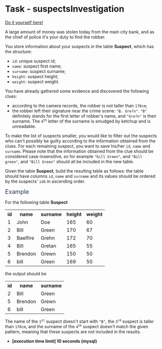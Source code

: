# Task - suspectsInvestigation
[Do it yourself here!](https://app.codesignal.com/arcade/db/would-you-like-the-second-meal/L3FekSnxCGMpK34bd)
<p>A large amount of money was stolen today from the main city bank, and as the chief of police it's your duty to find the robber.</p>
<p>You store information about your suspects in the table <strong>Suspect</strong>, which has the structure:</p>
<ul>
<li><code>id</code>: unique suspect id;</li>
<li><code>name</code>: suspect first name;</li>
<li><code>surname</code>: suspect surname;</li>
<li><code>height</code>: suspect height;</li>
<li><code>weight</code>: suspect weight.</li>
</ul>
<p>You have already gathered some evidence and discovered the following clues:</p>
<ul>
<li>according to the camera records, the robber is not taller than <code>170cm</code>;</li>
<li>the robber left their signature near the crime scene: <code>"B. Gre?n"</code>. <code>"B"</code> definitely stands for the first letter of robber's name, and <code>"Gre?n"</code> is their surname. The <code>4<sup>th</sup></code> letter of the surname is smudged by ketchup and is unreadable.</li>
</ul>
<p>To make the list of suspects smaller, you would like to filter out the suspects who can't possibly be guilty according to the information obtained from the clues. For each remaining suspect, you want to save his/her <code>id</code>, <code>name</code> and <code>surname</code>. Please note that the information obtained from the clue should be considered case-insensitive, so for example <code>"bill Green"</code>, and <code>"Bill green"</code>, and <code>"Bill Green"</code> should all be included in the new table.</p>
<p>Given the table <strong>Suspect</strong>, build the resulting table as follows: the table should have columns <code>id</code>, <code>name</code> and <code>surname</code> and its values should be ordered by the suspects' <code>id</code>s in ascending order.</p>
<p><span class="markdown--header" style="color:#2b3b52;font-size:1.4em">Example</span></p>
<p>For the following table <strong>Suspect</strong></p>
<table>
  <tbody><tr>
    <th>id</th>
    <th>name</th>
    <th>surname</th>
    <th>height</th>
    <th>weight</th>
  </tr>
  <tr>
    <td>1</td>
    <td>John</td>
    <td>Doe</td>
    <td>165</td>
    <td>60</td>
  </tr>
  <tr>
    <td>2</td>
    <td>Bill</td>
    <td>Green</td>
    <td>170</td>
    <td>67</td>
  </tr>
  <tr>
    <td>3</td>
    <td>Baelfire</td>
    <td>Grehn</td>
    <td>172</td>
    <td>70</td>
  </tr>
  <tr>
    <td>4</td>
    <td>Bill</td>
    <td>Gretan</td>
    <td>165</td>
    <td>55</td>
  </tr>
  <tr>
    <td>5</td>
    <td>Brendon</td>
    <td>Grewn</td>
    <td>150</td>
    <td>50</td>
  </tr>
  <tr>
    <td>6</td>
    <td>bill</td>
    <td>Green</td>
    <td>169</td>
    <td>50</td>
  </tr>
</tbody></table>
<p>the output should be</p>
<table>
<tbody><tr>
<th>id</th>
<th>name</th>
<th>surname</th>
</tr>
<tr>
<td>2</td>
<td>Bill</td>
<td>Green</td>
</tr>
<tr>
<td>5</td>
<td>Brendon</td>
<td>Grewn</td>
</tr>
<tr>
<td>6</td>
<td>bill</td>
<td>Green</td>
</tr>
</tbody></table>
<p>The name of the <code>1<sup>st</sup></code> suspect doesn't start with <code>"B"</code>, the <code>3<sup>rd</sup></code> suspect is taller than <code>170cm</code>, and the surname of the <code>4<sup>th</sup></code> suspect doesn't match the given pattern, meaning that these suspects are not included in the results.</p>
<ul>
<li><strong>[execution time limit] 10 seconds (mysql)</strong></li>
</ul>
